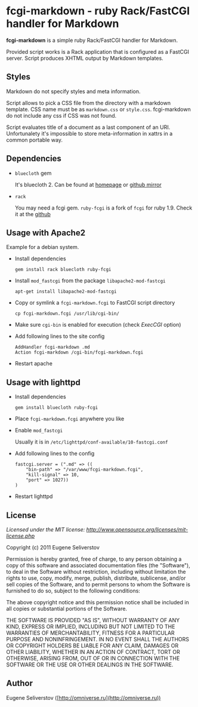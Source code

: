 # fcgi-markdown - ruby Rack/FastCGI handler for Markdown

__fcgi-markdown__ is a simple ruby Rack/FastCGI handler for Markdown.

Provided script works is a Rack application that is configured as a FastCGI server.
Script produces XHTML output by Markdown templates.

## Styles

Markdown do not specify styles and meta information.

Script allows to pick a CSS file from the directory with a markdown template.
CSS name must be as `markdown.css` or `style.css`. fcgi-markdown do not include any
css if CSS was not found.

Script evaluates title of a document as a last component of an URI. Unfortunalety
it's impossible to store meta-information in xattrs in a common portable way.

## Dependencies

 * `bluecloth` gem
   
   It's bluecloth 2. Can be found at [homepage](http://deveiate.org/projects/BlueCloth)
   or [github mirror](https://github.com/ged/bluecloth)

 * `rack`

	You may need a fcgi gem. `ruby-fcgi` is a fork of `fcgi` for ruby 1.9. Check it at the [github](https://github.com/saks/ruby-fcgi)


## Usage with Apache2

  Example for a debian system.

  * Install dependencies

        gem install rack bluecloth ruby-fcgi

  * Install `mod_fastcgi` from the package `libapache2-mod-fastcgi`

        apt-get install libapache2-mod-fastcgi

  * Copy or symlink a `fcgi-markdown.fcgi` to FastCGI script directory

        cp fcgi-markdown.fcgi /usr/lib/cgi-bin/

  * Make sure `cgi-bin` is enabled for execution (check *ExecCGI* option)

  * Add following lines to the site config

        AddHandler fcgi-markdown .md 
        Action fcgi-markdown /cgi-bin/fcgi-markdown.fcgi
        
  * Restart apache


## Usage with lighttpd

  * Install dependencies

        gem install bluecloth ruby-fcgi

  * Place `fcgi-markdown.fcgi` anywhere you like

  * Enable `mod_fastcgi`

    Usually it is in `/etc/lighttpd/conf-available/10-fastcgi.conf`

  * Add following lines to the config

        fastcgi.server = (".md" => ((
            "bin-path" => "/var/www/fcgi-markdown.fcgi",
            "kill-signal" => 10,
            "port" => 1027))
        )
        
  * Restart lighttpd

## License

*Licensed under the MIT license: http://www.opensource.org/licenses/mit-license.php*


Copyright (c) 2011 Eugene Seliverstov 

Permission is hereby granted, free of charge, to any person obtaining a copy of this software and associated documentation files (the "Software"), to deal in the Software without restriction, including without limitation the rights to use, copy, modify, merge, publish, distribute, sublicense, and/or sell copies of the Software, and to permit persons to whom the Software is furnished to do so, subject to the following conditions:

The above copyright notice and this permission notice shall be included in all copies or substantial portions of the Software.

THE SOFTWARE IS PROVIDED "AS IS", WITHOUT WARRANTY OF ANY KIND, EXPRESS OR IMPLIED, INCLUDING BUT NOT LIMITED TO THE WARRANTIES OF MERCHANTABILITY, FITNESS FOR A PARTICULAR PURPOSE AND NONINFRINGEMENT. IN NO EVENT SHALL THE AUTHORS OR COPYRIGHT HOLDERS BE LIABLE FOR ANY CLAIM, DAMAGES OR OTHER LIABILITY, WHETHER IN AN ACTION OF CONTRACT, TORT OR OTHERWISE, ARISING FROM, OUT OF OR IN CONNECTION WITH THE SOFTWARE OR THE USE OR OTHER DEALINGS IN THE SOFTWARE.

## Author

Eugene Seliverstov ([http://omniverse.ru](http://omniverse.ru))

<!--vim: ft=markdown, expandtab -->
